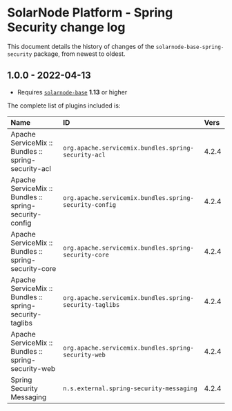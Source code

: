 # SolarNode Platform - Spring Security change log

This document details the history of changes of the `solarnode-base-spring-security` package, from
newest to oldest.

## 1.0.0 - 2022-04-13

 * Requires [`solarnode-base`](../../solarnode-base/debian) **1.13** or higher

The complete list of plugins included is:

| Name                                                    | ID                                                      | Vers  |
|:--------------------------------------------------------|:--------------------------------------------------------|:------|
| Apache ServiceMix :: Bundles :: spring-security-acl     | `org.apache.servicemix.bundles.spring-security-acl`     | 4.2.4 |
| Apache ServiceMix :: Bundles :: spring-security-config  | `org.apache.servicemix.bundles.spring-security-config`  | 4.2.4 |
| Apache ServiceMix :: Bundles :: spring-security-core    | `org.apache.servicemix.bundles.spring-security-core`    | 4.2.4 |
| Apache ServiceMix :: Bundles :: spring-security-taglibs | `org.apache.servicemix.bundles.spring-security-taglibs` | 4.2.4 |
| Apache ServiceMix :: Bundles :: spring-security-web     | `org.apache.servicemix.bundles.spring-security-web`     | 4.2.4 |
| Spring Security Messaging                               | `n.s.external.spring-security-messaging`                | 4.2.4 |


